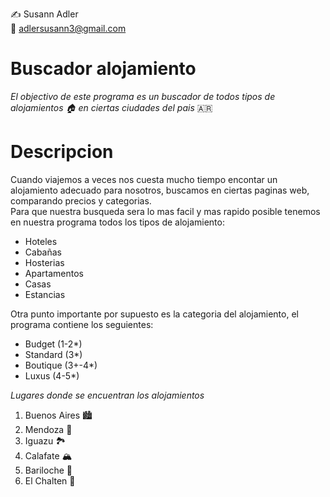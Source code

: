 ✍️ Susann Adler <br>
:email: adlersusann3@gmail.com

# Buscador alojamiento
_El objectivo de este programa es un buscador de todos tipos de alojamientos 🏠 en ciertas ciudades del pais_ :argentina:


# Descripcion
Cuando viajemos a veces nos cuesta mucho tiempo encontar un alojamiento adecuado para nosotros, buscamos en ciertas paginas web, comparando precios y categorias. <br>
Para que nuestra busqueda sera lo mas facil y mas rapido posible tenemos en nuestra programa todos los tipos de alojamiento: <br>
- Hoteles
- Cabañas
- Hosterias
- Apartamentos
- Casas
- Estancias <br>

Otra punto importante por supuesto es la categoria del alojamiento, el programa contiene los seguientes: <br>
- Budget (1-2*)
- Standard (3*)
- Boutique (3+-4*)
- Luxus (4-5*) <br>

_Lugares donde se encuentran los alojamientos_<br>
1. Buenos Aires 🏙️
2. Mendoza 🍷
2. Iguazu 🏞️
3. Calafate 🏔️ 
4. Bariloche :evergreen_tree:
5. El Chalten 🥾 <br>
